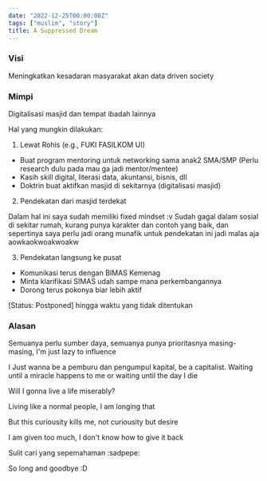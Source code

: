```yaml
---
date: "2022-12-25T00:00:00Z"
tags: ["muslim", "story"]
title: A Suppressed Dream
---
```


### Visi

Meningkatkan kesadaran masyarakat akan data driven society 

### Mimpi

Digitalisasi masjid dan tempat ibadah lainnya

Hal yang mungkin dilakukan:

1. Lewat Rohis (e.g., FUKI FASILKOM UI)

- Buat program mentoring untuk networking sama anak2 SMA/SMP (Perlu research dulu pada mau ga jadi mentor/mentee)
- Kasih skill digital, literasi data, akuntansi, bisnis, dll
- Doktrin buat aktifkan masjid di sekitarnya (digitalisasi masjid)

2. Pendekatan dari masjid terdekat

Dalam hal ini saya sudah memiliki fixed mindset :v Sudah gagal dalam sosial di sekitar rumah, kurang punya karakter dan contoh yang baik, dan sepertinya saya perlu jadi orang munafik untuk pendekatan ini jadi malas aja aowkaokwoakwoakw

3. Pendekatan langsung ke pusat

- Komunikasi terus dengan BIMAS Kemenag
- Minta klarifikasi SIMAS udah sampe mana perkembangannya
- Dorong terus pokonya biar lebih aktif


[Status: Postponed] hingga waktu yang tidak ditentukan

### Alasan

Semuanya perlu sumber daya, semuanya punya prioritasnya masing-masing, I'm just lazy to influence

I Just wanna be a pemburu dan pengumpul kapital, be a capitalist. Waiting until a miracle happens to me or waiting until the day I die

Will I gonna live a life miserably? 

Living like a normal people, I am longing that

But this curiousity kills me, not curiousity but desire

I am given too much, I don't know how to give it back

Sulit cari yang sepemahaman :sadpepe:

So long and goodbye :D